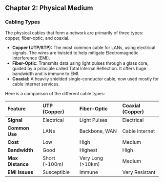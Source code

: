 ## Chapter 2: Physical Medium

### Cabling Types

The physical cables that form a network are primarily of three types: copper, fiber-optic, and coaxial.

* **Copper (UTP/STP):** The most common cable for LANs, using electrical signals. The wires are twisted to help mitigate Electromagnetic Interference (EMI).
* **Fiber-Optic:** Transmits data using light pulses through a glass core, guided by a principle called Total Internal Reflection. It offers huge bandwidth and is immune to EMI.
* **Coaxial:** A heavily shielded single-conductor cable, now used mostly for cable internet services.

Here is a comparison of the different cable types:

| Feature | UTP (Copper) | Fiber-Optic | Coaxial (Copper) |
| :--- | :--- | :--- | :--- |
| **Signal** | Electrical | Light Pulses | Electrical |
| **Common Use**| LANs | Backbone, WAN | Cable Internet |
| **Cost** | Low | High | Medium |
| **Bandwidth** | Good | Highest | High |
| **Max Distance**| Short (~100m) | Very Long (>10km) | Medium |
| **EMI Issues**| Susceptible | Immune | Very Resistant |
